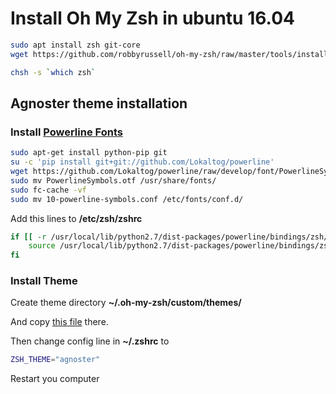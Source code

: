# Install Oh My Zsh in ubuntu 16.04

``` bash
sudo apt install zsh git-core
wget https://github.com/robbyrussell/oh-my-zsh/raw/master/tools/install.sh -O - | zsh
```

``` bash
chsh -s `which zsh`
```
## Agnoster theme installation

### Install [Powerline Fonts](https://github.com/powerline/fonts)


``` bash
sudo apt-get install python-pip git
su -c 'pip install git+git://github.com/Lokaltog/powerline'
wget https://github.com/Lokaltog/powerline/raw/develop/font/PowerlineSymbols.otf https://github.com/Lokaltog/powerline/raw/develop/font/10-powerline-symbols.conf
sudo mv PowerlineSymbols.otf /usr/share/fonts/
sudo fc-cache -vf
sudo mv 10-powerline-symbols.conf /etc/fonts/conf.d/
```

Add this lines to **/etc/zsh/zshrc**

``` bash
if [[ -r /usr/local/lib/python2.7/dist-packages/powerline/bindings/zsh/powerline.zsh ]]; then
    source /usr/local/lib/python2.7/dist-packages/powerline/bindings/zsh/powerline.zsh
fi
```

### Install Theme

Create theme directory **~/.oh-my-zsh/custom/themes/**

And copy [this file](/linux/oh-my-zsh/agnoster.zsh-theme) there.

Then change config line in **~/.zshrc** to

``` bash
ZSH_THEME="agnoster"
```

Restart you computer

